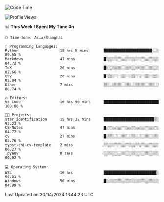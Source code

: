 <!--START_SECTION:waka-->
![Code Time](http://img.shields.io/badge/Code%20Time-1%2C651%20hrs%2038%20mins-blue)

![Profile Views](http://img.shields.io/badge/Profile%20Views-9-blue)

📊 **This Week I Spent My Time On** 

```text
🕑︎ Time Zone: Asia/Shanghai

💬 Programming Languages: 
Python                   15 hrs 5 mins       ██████████████████████░░░   89.55 % 
Markdown                 47 mins             █░░░░░░░░░░░░░░░░░░░░░░░░   04.72 % 
TeX                      26 mins             █░░░░░░░░░░░░░░░░░░░░░░░░   02.66 % 
CSV                      20 mins             █░░░░░░░░░░░░░░░░░░░░░░░░   02.04 % 
Other                    7 mins              ░░░░░░░░░░░░░░░░░░░░░░░░░   00.74 % 

🔥 Editors: 
VS Code                  16 hrs 50 mins      █████████████████████████   100.00 % 

🐱‍💻 Projects: 
star_identification      15 hrs 32 mins      ███████████████████████░░   92.23 % 
CS-Notes                 47 mins             █░░░░░░░░░░░░░░░░░░░░░░░░   04.72 % 
cv                       27 mins             █░░░░░░░░░░░░░░░░░░░░░░░░   02.76 % 
typst-chi-cv-template    2 mins              ░░░░░░░░░░░░░░░░░░░░░░░░░   00.27 % 
.pyenv                   0 secs              ░░░░░░░░░░░░░░░░░░░░░░░░░   00.02 % 

💻 Operating System: 
WSL                      16 hrs              ████████████████████████░   95.01 % 
Windows                  50 mins             █░░░░░░░░░░░░░░░░░░░░░░░░   04.99 % 
```


 Last Updated on 30/04/2024 13:44:23 UTC
<!--END_SECTION:waka-->